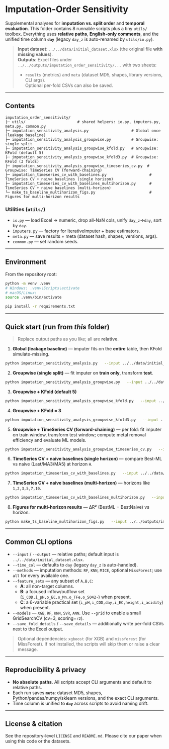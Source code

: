 # Imputation-Order Sensitivity

Supplemental analyses for **imputation vs. split order** and **temporal evaluation**.
This folder contains 8 runnable scripts plus a tiny `utils/` toolbox. Everything uses
**relative paths**, **English-only comments**, and the unified time column **`day`**
(legacy `day_z` is auto-renamed by `utils/io.py`).

> **Input dataset**: `../../data/initial_dataset.xlsx` (the original file **with missing values**).  
> **Outputs**: Excel files under `../../outputs/imputation_order_sensitivity/...` with two sheets:  
> - `results` (metrics) and `meta` (dataset MD5, shapes, library versions, CLI args).  
> Optional per-fold CSVs can also be saved.

---

## Contents

```
imputation_order_sensitivity/
├─ utils/                       # shared helpers: io.py, imputers.py, meta.py, common.py
├─ imputation_sensitivity_analysis.py                   # Global once (leakage baseline)
├─ imputation_sensitivity_analysis_groupwise.py         # Groupwise: single split
├─ imputation_sensitivity_analysis_groupwise_kfold.py   # Groupwise: KFold (default 5)
├─ imputation_sensitivity_analysis_groupwise_kfold3.py  # Groupwise: KFold (3 folds)
├─ imputation_sensitivity_analysis_groupwise_timeseries_cv.py  # Groupwise: TimeSeries CV (forward-chaining)
├─ imputation_timeseries_cv_with_baselines.py                   # TimeSeries CV + naive baselines (single horizon)
├─ imputation_timeseries_cv_with_baselines_multihorizon.py      # TimeSeries CV + naive baselines (multi-horizon)
└─ make_ts_baseline_multihorizon_figs.py                        # Figures for multi-horizon results
```

### Utilities (`utils/`)
- `io.py` — load Excel → numeric, drop all-NaN cols, unify `day_z`→`day`, sort by `day`.
- `imputers.py` — factory for IterativeImputer + base estimators.
- `meta.py` — save results + meta (dataset hash, shapes, versions, args).
- `common.py` — set random seeds.

---

## Environment

From the repository root:

```bash
python -m venv .venv
# Windows: .venv\Scripts\activate
# macOS/Linux:
source .venv/bin/activate

pip install -r requirements.txt
```

---

## Quick start (run from *this* folder)

> Replace output paths as you like; all are **relative**.

1) **Global (leakage baseline)** — imputer fits on the **entire** table, then KFold simulate-missing.
```bash
python imputation_sensitivity_analysis.py   --input ../../data/initial_dataset.xlsx   --output ../../outputs/imputation_order_sensitivity/global/results.xlsx   --n_splits 5 --seed 42 --methods all --save_fold_details
```

2) **Groupwise (single split)** — fit imputer on **train only**, transform **test**.
```bash
python imputation_sensitivity_analysis_groupwise.py   --input ../../data/initial_dataset.xlsx   --output ../../outputs/imputation_order_sensitivity/groupwise/results.xlsx   --test_size 0.2 --seed 42 --methods all --save_details
```

3) **Groupwise + KFold (default 5)**  
```bash
python imputation_sensitivity_analysis_groupwise_kfold.py   --input ../../data/initial_dataset.xlsx   --output ../../outputs/imputation_order_sensitivity/groupwise_kfold/results.xlsx   --n_splits 5 --seed 42 --methods all --save_fold_details
```

4) **Groupwise + KFold = 3**  
```bash
python imputation_sensitivity_analysis_groupwise_kfold3.py   --input ../../data/initial_dataset.xlsx   --output ../../outputs/imputation_order_sensitivity/groupwise_kfold3/results.xlsx   --n_splits 3 --seed 42 --methods all --save_fold_details
```

5) **Groupwise + TimeSeries CV (forward-chaining)** — per fold: fit imputer on train window, transform test window; compute metal removal efficiency and evaluate ML models.
```bash
python imputation_sensitivity_analysis_groupwise_timeseries_cv.py   --input ../../data/initial_dataset.xlsx   --output ../../outputs/imputation_order_sensitivity/timeseries_cv/results.xlsx   --n_splits 3 --seed 42 --methods all   --feature_sets A,B,C --models XGB,RF,KNN,SVR,ANN --grid --save_fold_details
```

6) **TimeSeries CV + naive baselines (single horizon)** — compare Best-ML vs naive (Last/MA3/MA5) at horizon `H`.
```bash
python imputation_timeseries_cv_with_baselines.py   --input ../../data/initial_dataset.xlsx   --output ../../outputs/imputation_order_sensitivity/timeseries_cv_baseline/results.xlsx   --n_splits 3 --horizon 1 --seed 42 --methods all   --feature_sets A,B,C --models XGB,RF,KNN,SVR,ANN --grid   --baselines last,ma3,ma5 --save_fold_details
```

7) **TimeSeries CV + naive baselines (multi-horizon)** — horizons like `1,2,3,5,7,10`.
```bash
python imputation_timeseries_cv_with_baselines_multihorizon.py   --input ../../data/initial_dataset.xlsx   --output ../../outputs/imputation_order_sensitivity/timeseries_cv_multihorizon/results.xlsx   --n_splits 3 --horizons 1,2,3,5,7,10 --seed 42 --methods all   --feature_sets A,B,C --models XGB,RF,KNN,SVR,ANN --grid   --baselines last,ma3,ma5 --save_fold_details
```

8) **Figures for multi-horizon results** — ΔR² (BestML − BestNaive) vs horizon.
```bash
python make_ts_baseline_multihorizon_figs.py   --input ../../outputs/imputation_order_sensitivity/timeseries_cv_multihorizon/results.xlsx   --outdir ../../outputs/imputation_order_sensitivity/figures
```

---

## Common CLI options

- `--input` / `--output` — relative paths; default input is `../../data/initial_dataset.xlsx`.
- `--time_col` — defaults to `day` (legacy `day_z` is auto-handled).
- `--methods` — imputation methods: `RF`, `KNN`, `MICE`, optional `MissForest`; use `all` for every available one.
- `--feature_sets` — any subset of `A,B,C`:
  - **A**: all non-target columns.
  - **B**: a focused inflow/outflow set (`i_COD,i_pH,o_EC,o_Mn,o_TFe,o_SO42-`) when present.
  - **C**: a 6-variable practical set (`i_pH,i_COD,day,i_EC,height,i_acidity`) when present.
- `--models` — `XGB`, `RF`, `KNN`, `SVR`, `ANN`. Use `--grid` to enable a small GridSearchCV (cv=3, scoring=`r2`).
- `--save_fold_details` / `--save_details` — additionally write per-fold CSVs next to the Excel output.

> Optional dependencies: `xgboost` (for XGB) and `missforest` (for MissForest). If not installed, the scripts will skip them or raise a clear message.

---

## Reproducibility & privacy

- **No absolute paths**. All scripts accept CLI arguments and default to relative paths.
- Each run saves **`meta`**: dataset MD5, shapes, Python/pandas/numpy/sklearn versions, and the exact CLI arguments.
- Time column is unified to **`day`** across scripts to avoid naming drift.

---

## License & citation

See the repository-level `LICENSE` and `README.md`. Please cite our paper when using this code or the datasets.
